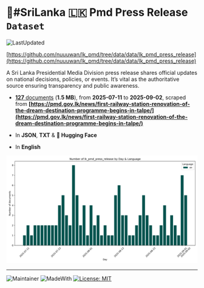 # 📢#SriLanka 🇱🇰 Pmd Press Release `Dataset`

![LastUpdated](https://img.shields.io/badge/last_updated-2025--09--21_14:28:13-green)

[https://github.com/nuuuwan/lk_pmd/tree/data/data/lk_pmd_press_release](https://github.com/nuuuwan/lk_pmd/tree/data/data/lk_pmd_press_release)

A Sri Lanka Presidential Media Division press release shares official updates on national decisions, policies, or events. It’s vital as the authoritative source ensuring transparency and public awareness.

- [**127** documents](https://github.com/nuuuwan/lk_pmd/tree/data/data/lk_pmd_press_release) (**1.5 MB**), from **2025-07-11** to **2025-09-02**, scraped from **[https://pmd.gov.lk/news/first-railway-station-renovation-of-the-dream-destination-programme-begins-in-talpe/](https://pmd.gov.lk/news/first-railway-station-renovation-of-the-dream-destination-programme-begins-in-talpe/)**

- In **JSON**, **TXT** & **🤗 Hugging Face**

- In **English**

![Chart](https://raw.githubusercontent.com/nuuuwan/lk_pmd/refs/heads/data/data/lk_pmd_press_release/docs_by_day_and_lang.png)


---

![Maintainer](https://img.shields.io/badge/maintainer-nuuuwan-red)
![MadeWith](https://img.shields.io/badge/made_with-python-blue)
[![License: MIT](https://img.shields.io/badge/License-MIT-yellow.svg)](https://opensource.org/licenses/MIT)
